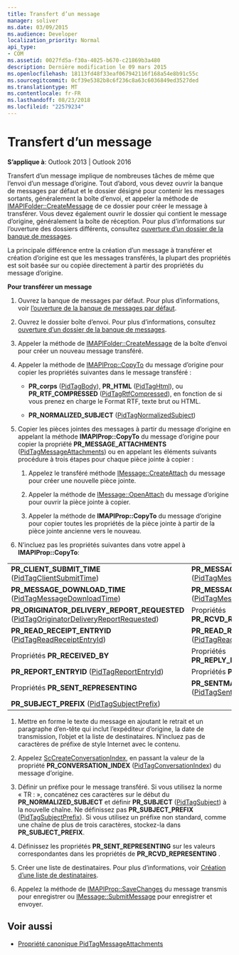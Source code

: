 ```yaml
---
title: Transfert d’un message
manager: soliver
ms.date: 03/09/2015
ms.audience: Developer
localization_priority: Normal
api_type:
- COM
ms.assetid: 0027fd5a-f30a-4025-b670-c21869b3a480
description: Dernière modification le 09 mars 2015
ms.openlocfilehash: 18113fd48f33eaf067942116f168a54e8b91c55c
ms.sourcegitcommit: 0cf39e5382b8c6f236c8a63c6036849ed3527ded
ms.translationtype: MT
ms.contentlocale: fr-FR
ms.lasthandoff: 08/23/2018
ms.locfileid: "22579234"
---
```

# <a name="forwarding-a-message"></a>Transfert d’un message

**S’applique à**: Outlook 2013 | Outlook 2016 
  
Transfert d’un message implique de nombreuses tâches de même que l’envoi d’un message d’origine. Tout d’abord, vous devez ouvrir la banque de messages par défaut et le dossier désigné pour contenir les messages sortants, généralement la boîte d’envoi, et appeler la méthode de [IMAPIFolder::CreateMessage](imapifolder-createmessage.md) de ce dossier pour créer le message à transférer. Vous devez également ouvrir le dossier qui contient le message d’origine, généralement la boîte de réception. Pour plus d’informations sur l’ouverture des dossiers différents, consultez [ouverture d’un dossier de la banque de messages](opening-a-message-store-folder.md).
  
La principale différence entre la création d’un message à transférer et création d’origine est que les messages transférés, la plupart des propriétés est soit basée sur ou copiée directement à partir des propriétés du message d’origine. 
  
**Pour transférer un message**
  
1. Ouvrez la banque de messages par défaut. Pour plus d’informations, voir [l’ouverture de la banque de messages par défaut](opening-the-default-message-store.md).
    
2. Ouvrez le dossier boîte d’envoi. Pour plus d’informations, consultez [ouverture d’un dossier de la banque de messages](opening-a-message-store-folder.md).
    
3. Appeler la méthode de [IMAPIFolder::CreateMessage](imapifolder-createmessage.md) de la boîte d’envoi pour créer un nouveau message transféré. 
    
4. Appeler la méthode de [IMAPIProp::CopyTo](imapiprop-copyto.md) du message d’origine pour copier les propriétés suivantes dans le message transféré : 
    
   - **PR\_corps** ([PidTagBody](pidtagbody-canonical-property.md)), **PR\_HTML** ([PidTagHtml](pidtaghtml-canonical-property.md)), ou **PR_RTF_COMPRESSED** ([PidTagRtfCompressed](pidtagrtfcompressed-canonical-property.md)), en fonction de si vous prenez en charge le Format RTF, texte brut ou HTML.
    
   - **PR\_NORMALIZED_SUBJECT** ([PidTagNormalizedSubject](pidtagnormalizedsubject-canonical-property.md)) 
    
5. Copier les pièces jointes des messages à partir du message d’origine en appelant la méthode **IMAPIProp::CopyTo** du message d’origine pour copier la propriété **PR_MESSAGE_ATTACHMENTS** ([PidTagMessageAttachments](pidtagmessageattachments-canonical-property.md)) ou en appelant les éléments suivants procédure à trois étapes pour chaque pièce jointe à copier :
    
   1. Appelez le transféré méthode [IMessage::CreateAttach](imessage-createattach.md) du message pour créer une nouvelle pièce jointe. 
      
   2. Appeler la méthode de [IMessage::OpenAttach](imessage-openattach.md) du message d’origine pour ouvrir la pièce jointe à copier. 
      
   3. Appeler la méthode de **IMAPIProp::CopyTo** du message d’origine pour copier toutes les propriétés de la pièce jointe à partir de la pièce jointe ancienne vers le nouveau. 
    
6. N’incluez pas les propriétés suivantes dans votre appel à **IMAPIProp::CopyTo**: 
    
|||
|:-----|:-----|
|**PR_CLIENT_SUBMIT_TIME** ([PidTagClientSubmitTime](pidtagclientsubmittime-canonical-property.md))  <br/> |**PR_MESSAGE_DELIVERY_TIME** ([PidTagMessageDeliveryTime](pidtagmessagedeliverytime-canonical-property.md))  <br/> |
|**PR_MESSAGE_DOWNLOAD_TIME** ([PidTagMessageDownloadTime](pidtagmessagedownloadtime-canonical-property.md))  <br/> |**PR_MESSAGE_FLAGS** ([PidTagMessageFlags](pidtagmessageflags-canonical-property.md))  <br/> |
|**PR_ORIGINATOR_DELIVERY_REPORT_REQUESTED** ([PidTagOriginatorDeliveryReportRequested](pidtagoriginatordeliveryreportrequested-canonical-property.md))  <br/> |Propriétés **PR_RCVD_REPRESENTING**  <br/> |
|**PR_READ_RECEIPT_ENTRYID** ([PidTagReadReceiptEntryId](pidtagreadreceiptentryid-canonical-property.md))  <br/> |**PR_READ_RECEIPT_REQUESTED** ([PidTagReadReceiptRequested](pidtagreadreceiptrequested-canonical-property.md))  <br/> |
|Propriétés **PR_RECEIVED_BY**  <br/> |Propriétés **PR_REPLY_RECIPIENT**  <br/> |
|**PR_REPORT_ENTRYID** ([PidTagReportEntryId](pidtagreportentryid-canonical-property.md))  <br/> |Propriétés **PR_SENDER**  <br/> |
|Propriétés **PR_SENT_REPRESENTING**  <br/> |**PR_SENTMAIL_ENTRYID** ([PidTagSentMailEntryId](pidtagsentmailentryid-canonical-property.md))  <br/> |
|**PR_SUBJECT_PREFIX** ([PidTagSubjectPrefix](pidtagsubjectprefix-canonical-property.md))  <br/> | <br/> |
   
1. Mettre en forme le texte du message en ajoutant le retrait et un paragraphe d’en-tête qui inclut l’expéditeur d’origine, la date de transmission, l’objet et la liste de destinataires. N’incluez pas de caractères de préfixe de style Internet avec le contenu.
    
2. Appelez [ScCreateConversationIndex](sccreateconversationindex.md), en passant la valeur de la propriété **PR_CONVERSATION_INDEX** ([PidTagConversationIndex](pidtagconversationindex-canonical-property.md)) du message d’origine.
    
3. Définir un préfixe pour le message transféré. Si vous utilisez la norme « TR : », concaténez ces caractères sur le début du **PR_NORMALIZED_SUBJECT** et définir **PR_SUBJECT** ([PidTagSubject](pidtagsubject-canonical-property.md)) à la nouvelle chaîne. Ne définissez pas **PR_SUBJECT_PREFIX** ([PidTagSubjectPrefix](pidtagsubjectprefix-canonical-property.md)). Si vous utilisez un préfixe non standard, comme une chaîne de plus de trois caractères, stockez-la dans **PR_SUBJECT_PREFIX**. 
    
4. Définissez les propriétés **PR_SENT_REPRESENTING** sur les valeurs correspondantes dans les propriétés de **PR_RCVD_REPRESENTING** . 
    
5. Créer une liste de destinataires. Pour plus d’informations, voir [Création d’une liste de destinataires](creating-a-recipient-list.md).
    
6. Appelez la méthode de [IMAPIProp::SaveChanges](imapiprop-savechanges.md) du message transmis pour enregistrer ou [IMessage::SubmitMessage](imessage-submitmessage.md) pour enregistrer et envoyer. 
    
## <a name="see-also"></a>Voir aussi

- [Propriété canonique PidTagMessageAttachments](pidtagmessageattachments-canonical-property.md)

